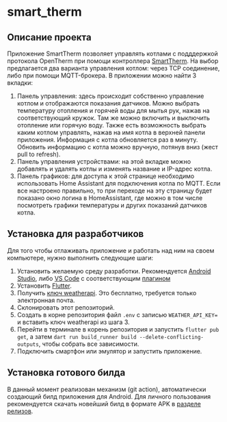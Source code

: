 # smart_therm

## Описание проекта

Приложение SmartTherm позволяет управлять котлами с подддержкой протокола OpenTherm при помощи контроллера [SmartTherm](https://github.com/Evgen2/SmartTherm).
На выбор предлагается два варианта управления котлом: через TCP соединение, либо при помощи MQTT-брокера.
В приложении можно найти 3 вкладки:
1. Панель управления: здесь происходит собственно управление котлом и отображаются показания датчиков. Можно выбрать температуру отопления и горячей воды для мытья рук, нажав на соответствующий кружок. Там же можно включить и выключить отопление или горячую воду. Также есть возможность выбрать каким котлом управлять, нажав на имя котла в верхней панели приложения. Информация с котла обновляется раз в минуту. Обновить информацию с котла можно вручную, потянув вниз (жест pull to refresh).
2. Панель управления устройствами: на этой вкладке можно добавлять и удалять котлы и изменять название и IP-адрес котла.
3. Панель графиков: для доступа к этой странице необходимо использовать Home Assistant для подключения котла по MQTT. Если все настроено правильно, то при переходе на эту страницу будет показано окно логина в HomeAssistant, где можно в том числе посмотреть графики температуры и других показаний датчиков котла.

## Установка для разработчиков

Для того чтобы отлаживать приложение и работать над ним на своем компьютере, нужно выполнить следующие шаги:
1. Установить желаемую среду разработки. Рекомендуется [Android Studio](https://developer.android.com/studio), либо [VS Code](https://code.visualstudio.com/Download) с соответствующим [плагином](https://marketplace.visualstudio.com/items?itemName=Dart-Code.flutter)
2. Установить [Flutter](https://docs.flutter.dev/get-started/install).
3. Получить [ключ weatherapi](https://www.weatherapi.com). Это бесплатно, требуется только электронная почта.
4. Склонировать этот репозиторий.
5. Создать в корне репозитория файл `.env` с записью `WEATHER_API_KEY=` и вставить ключ weatherapi из шага 3.
6. Перейти в терминале в корень репозитория и запустить `flutter pub get`, а затем `dart run build_runner build --delete-conflicting-outputs`, чтобы собрать все зависимости.
7. Подключить смартфон или эмулятор и запустить приложение.

## Установка готового билда

В данный момент реализован механизм (git action), автоматически создающий билд приложения для Android. Для личного пользования рекомендуется скачать новейший билд в формате APK в [разделе релизов](https://github.com/kanishev2002/smart_therm/releases).
